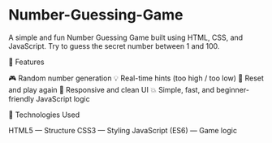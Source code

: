 # Number-Guessing-Game
A simple and fun Number Guessing Game built using HTML, CSS, and JavaScript.
Try to guess the secret number between 1 and 100.

🧠 Features

🎮 Random number generation
💡 Real-time hints (too high / too low)
🔁 Reset and play again
💬 Responsive and clean UI
💥 Simple, fast, and beginner-friendly JavaScript logic

🧩 Technologies Used

HTML5 — Structure
CSS3 — Styling
JavaScript (ES6) — Game logic
